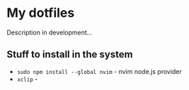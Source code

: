 # My dotfiles

Description in development...

## Stuff to install in the system

- `sudo npm install --global nvim` - nvim node.js provider
- `xclip` -
